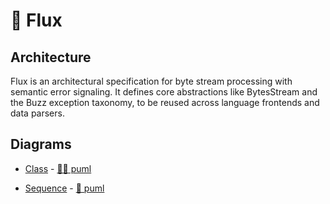 # 🧩 Flux

## Architecture

Flux is an architectural specification for byte stream processing with semantic
error signaling. It defines core abstractions like BytesStream and the Buzz
exception taxonomy, to be reused across language frontends and data parsers.

## Diagrams

- [Class](docs/uml/class/bytes_stream.puml) -
  [🏄‍♂️ puml](https://editor.plantuml.com/uml/bLF1Re904BtlLqmzOL8QDJsPO8oDPqmDlJGzhEoecy12rXN4fl_UMR0D2pIf5qYOzsRUUpCiJuPhSquJM5K6Jx0r6ddA7imHKuGyuL8nncEJQH1OC9OJMiOovyh0gAOqZ17m4wosdVhvUbsdkQasl4eoBXhGUjD7DKt20lK-oSfRi_0lNAI40umO2m9uePAHwW0jMU0LF942yaR068A0aG_m5qI3UHlwf7dfAInXHz_UFpudb-Vf8z1pzZMs2SY26xGMYUWJtxQPWrGKe8eHOZiT1NLlOwskjre1bKLtEZVUPEpsirDhrgl5xx3Ab01KGzHPNvOjXbGrHvsLq0_MSoWXisY_Phagy19ZRcIcN3lXWBl1r4jfZe1syp_9tn7yGDmBUpMEh_PPEQxekYps_ww8q7TrIt-VQQJNGIfbBVPtu4-7bn0DBE7tQjqjHCp2xzX2rDMxfFkWFvXz0m00)

- [Sequence](docs/uml/sequence/bytes_stream.puml) -
  [👀 puml](https://editor.plantuml.com/uml/bLF1Re904BtlLqmzOL8QDJsPO8oDXvuqDVJIzB2oesu22rbN49l-UsUWRK1eKY-GCE_DlFTcc1-TjEwKnB0e7HvXuopAHDov0oO8MIor4K96BhMWC1SY8xIET2QDWq55gHa3a4TutbpLJvVBCibSkPPbd4fLWHRBTHTLDrdbQ7TnMjIupUelN6XK2nWA4GJmH2MdpHuQii3BPQmLPBM08GI181_WpqWiJ9lG1oiBps01M_hszlunEZ-Exu6UayyX9w1pwP0j4j4dFhUPWZOKe8aG8fwEYhetiQphjL90PNKzNJflD6ptuwaLwuNnMonJem1D7tNIbJNZrAZg3ZOje1kirw1mlepsgvPj5NYEC7CwDKqxJEYwwqszqEu0o9l_IVw6u7lYdl7Lj7mrpwhbYgwBiVztHOIkg-_qTwb5UksrCMonkmD_tB-4i6S9lrVRta8e67x35i9hlNEw3_g3lm00)
